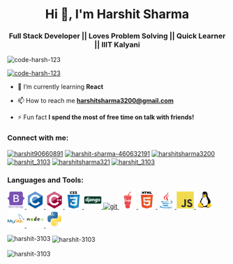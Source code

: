 <h1 align="center">Hi 👋, I'm Harshit Sharma</h1>
<h3 align="center">Full Stack Developer || Loves Problem Solving || Quick Learner || IIIT Kalyani</h3>

<p align="left"> <img src="https://komarev.com/ghpvc/?username=code-harsh-123&label=Profile%20views&color=0e75b6&style=flat" alt="code-harsh-123" /> </p>

<p align="left"> <a href="https://github.com/ryo-ma/github-profile-trophy"><img src="https://github-profile-trophy.vercel.app/?username=code-harsh-123" alt="code-harsh-123" /></a> </p>

- 🌱 I’m currently learning **React**

- 📫 How to reach me **harshitsharma3200@gmail.com**

- ⚡ Fun fact **I spend the most of free time on talk with friends!**

<h3 align="left">Connect with me:</h3>
<p align="left">
<a href="https://twitter.com/harshit90660891" target="blank"><img align="center" src="https://raw.githubusercontent.com/rahuldkjain/github-profile-readme-generator/neutral-icons/src/images/icons/Social/twitter.svg" alt="harshit90660891" height="30" width="40" /></a>
<a href="https://linkedin.com/in/harshit-sharma-460632191" target="blank"><img align="center" src="https://raw.githubusercontent.com/rahuldkjain/github-profile-readme-generator/neutral-icons/src/images/icons/Social/linked-in-alt.svg" alt="harshit-sharma-460632191" height="30" width="40" /></a>
<a href="https://instagram.com/harshitsharma3200" target="blank"><img align="center" src="https://raw.githubusercontent.com/rahuldkjain/github-profile-readme-generator/neutral-icons/src/images/icons/Social/instagram.svg" alt="harshitsharma3200" height="30" width="40" /></a>
<a href="https://www.codechef.com/users/harshit_3103" target="blank"><img align="center" src="https://cdn.jsdelivr.net/npm/simple-icons@3.1.0/icons/codechef.svg" alt="harshit_3103" height="30" width="40" /></a>
<a href="https://www.hackerrank.com/harshitsharma321" target="blank"><img align="center" src="https://raw.githubusercontent.com/rahuldkjain/github-profile-readme-generator/neutral-icons/src/images/icons/Social/hackerrank.svg" alt="harshitsharma321" height="30" width="40" /></a>
<a href="https://codeforces.com/profile/harshitsharma321" target="blank"><img align="center" src="https://cdn.jsdelivr.net/npm/simple-icons@3.0.1/icons/codeforces.svg" alt="harshit_3103" height="30" width="40" /></a>
</p>

<h3 align="left">Languages and Tools:</h3>
<p align="left"> <a href="https://getbootstrap.com" target="_blank"> <img src="https://raw.githubusercontent.com/devicons/devicon/master/icons/bootstrap/bootstrap-plain-wordmark.svg" alt="bootstrap" width="40" height="40"/> </a> <a href="https://www.cprogramming.com/" target="_blank"> <img src="https://raw.githubusercontent.com/devicons/devicon/master/icons/c/c-original.svg" alt="c" width="40" height="40"/> </a> <a href="https://www.w3schools.com/cpp/" target="_blank"> <img src="https://raw.githubusercontent.com/devicons/devicon/master/icons/cplusplus/cplusplus-original.svg" alt="cplusplus" width="40" height="40"/> </a> <a href="https://www.w3schools.com/css/" target="_blank"> <img src="https://raw.githubusercontent.com/devicons/devicon/master/icons/css3/css3-original-wordmark.svg" alt="css3" width="40" height="40"/> </a> <a href="https://www.djangoproject.com/" target="_blank"> <img src="https://raw.githubusercontent.com/devicons/devicon/master/icons/django/django-original.svg" alt="django" width="40" height="40"/> </a> <a href="https://git-scm.com/" target="_blank"> <img src="https://www.vectorlogo.zone/logos/git-scm/git-scm-icon.svg" alt="git" width="40" height="40"/> </a> <a href="https://gulpjs.com" target="_blank"> <img src="https://raw.githubusercontent.com/devicons/devicon/master/icons/gulp/gulp-plain.svg" alt="gulp" width="40" height="40"/> </a> <a href="https://www.w3.org/html/" target="_blank"> <img src="https://raw.githubusercontent.com/devicons/devicon/master/icons/html5/html5-original-wordmark.svg" alt="html5" width="40" height="40"/> </a> <a href="https://www.java.com" target="_blank"> <img src="https://raw.githubusercontent.com/devicons/devicon/master/icons/java/java-original.svg" alt="java" width="40" height="40"/> </a> <a href="https://developer.mozilla.org/en-US/docs/Web/JavaScript" target="_blank"> <img src="https://raw.githubusercontent.com/devicons/devicon/master/icons/javascript/javascript-original.svg" alt="javascript" width="40" height="40"/> </a> <a href="https://www.linux.org/" target="_blank"> <img src="https://raw.githubusercontent.com/devicons/devicon/master/icons/linux/linux-original.svg" alt="linux" width="40" height="40"/> </a> <a href="https://www.mysql.com/" target="_blank"> <img src="https://raw.githubusercontent.com/devicons/devicon/master/icons/mysql/mysql-original-wordmark.svg" alt="mysql" width="40" height="40"/> </a> <a href="https://nodejs.org" target="_blank"> <img src="https://raw.githubusercontent.com/devicons/devicon/master/icons/nodejs/nodejs-original-wordmark.svg" alt="nodejs" width="40" height="40"/> </a> <a href="https://www.python.org" target="_blank"> <img src="https://raw.githubusercontent.com/devicons/devicon/master/icons/python/python-original.svg" alt="python" width="40" height="40"/> </a> </p>

<p><img align="left" src="https://github-readme-stats.vercel.app/api/top-langs?username=harshit-3103&show_icons=true&locale=en&layout=compact" alt="harshit-3103" /></p>

<p>&nbsp;<img align="center" src="https://github-readme-stats.vercel.app/api?username=harshit-3103&show_icons=true&locale=en" alt="harshit-3103" /></p>

<p><img align="center" src="https://github-readme-streak-stats.herokuapp.com/?user=harshit-3103&" alt="harshit-3103" /></p>
